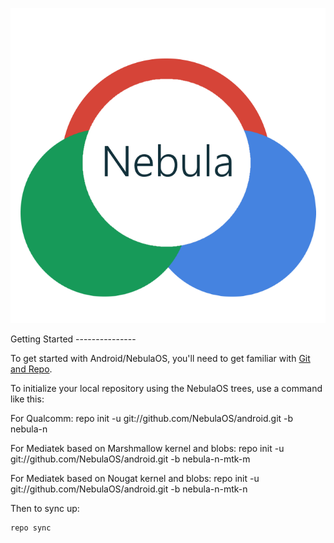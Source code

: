 <p align="center">
<img src="https://github.com/NebulaOS/Android/blob/nebula-n/SmallLogoNebulaOS.png" > 
</p>
Getting Started
---------------

To get started with Android/NebulaOS, you'll need to get
familiar with [Git and Repo](https://source.android.com/source/using-repo.html).

To initialize your local repository using the NebulaOS trees, use a command like this:

For Qualcomm:
    repo init -u git://github.com/NebulaOS/android.git -b nebula-n
	
For Mediatek based on Marshmallow kernel and blobs:
    repo init -u git://github.com/NebulaOS/android.git -b nebula-n-mtk-m
	
For Mediatek based on Nougat kernel and blobs:
    repo init -u git://github.com/NebulaOS/android.git -b nebula-n-mtk-n

Then to sync up:

    repo sync
